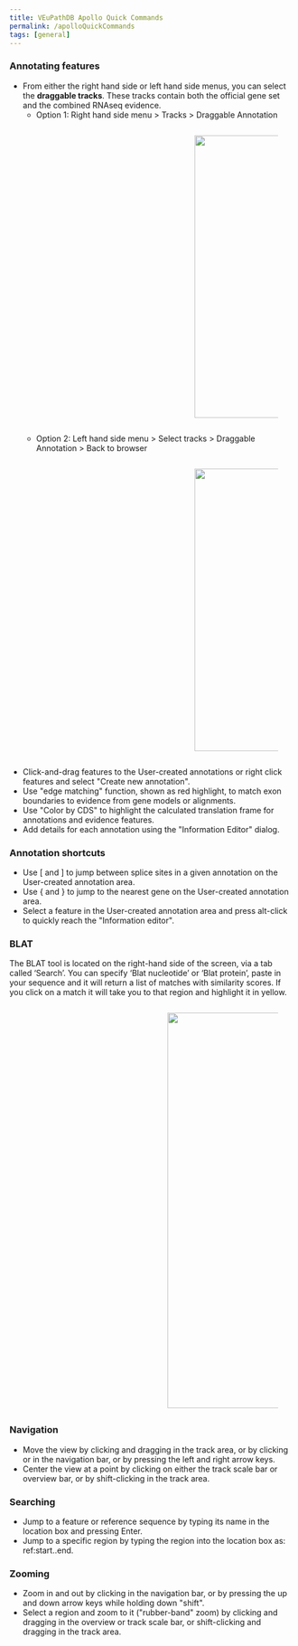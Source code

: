 ```yaml
---
title: VEuPathDB Apollo Quick Commands
permalink: /apolloQuickCommands
tags: [general]
---
```

<div class="static-content">

<h3>Annotating features</h3>
<ul> 
<li>From either the right hand side or left hand side menus, you can select the <b>draggable tracks</b>. These tracks contain both the official gene set and the combined RNAseq evidence.
  <ul>
  <li>Option 1: Right hand side menu > Tracks > Draggable Annotation 
    <div style="margin:2em;margin-left:20em;"><img  src="{{ "/assets/images/Apollo0red.png" | absolute_url }}" alt="" width="500px" />
    </div></li>
  <li>Option 2: Left hand side menu > Select tracks > Draggable Annotation > Back to browser
    <div style="margin:2em;margin-left:20em;"><img  src="{{ "/assets/images/Apollo0orange3.png" | absolute_url }}" alt="" width="500px" />
    </div></li>
  </ul>
</li>
<li>Click-and-drag features to the User-created annotations or right click features and select "Create new annotation".</li> 
<li> Use "edge matching" function, shown as red highlight, to match exon boundaries to evidence from gene models or alignments.</li> 
<li>Use "Color by CDS" to highlight the calculated translation frame for annotations and evidence features.</li> 
<li>Add details for each annotation using the "Information Editor" dialog.</li> 
</ul>
  
<h3>Annotation shortcuts</h3>
<ul> 
<li>Use [ and ] to jump between splice sites in a given annotation on the User-created annotation area.</li> 
<li>Use { and } to jump to the nearest gene on the User-created annotation area.</li> 
<li>Select a feature in the User-created annotation area and press alt-click to quickly reach the "Information editor". </li> 
</ul>

<h3>BLAT</h3>
The BLAT tool is located on the right-hand side of the screen, via a tab called ‘Search’. You can specify ‘Blat nucleotide’ or ‘Blat protein’, paste in your sequence and it will return a list of matches with similarity scores. If you click on a match it will take you to that region and highlight it in yellow.
<div style="margin:2em;margin-left:20em;"><img  src="{{ "/assets/images/ApolloBLAT.png" | absolute_url }}" alt="" width="700px" /></div>

  
<h3>Navigation</h3>
<ul> 
<li>Move the view by clicking and dragging in the track area, or by clicking or in the navigation bar, or by pressing the left and right arrow keys.</li> 
<li>Center the view at a point by clicking on either the track scale bar or overview bar, or by shift-clicking in the track area.</li> 
</ul>
  
<h3>Searching</h3>
<ul> 
<li> Jump to a feature or reference sequence by typing its name in the location box and pressing Enter.</li> 
<li>Jump to a specific region by typing the region into the location box as: ref:start..end.</li> 
</ul>

<h3>Zooming</h3>
<ul> 
<li>Zoom in and out by clicking in the navigation bar, or by pressing the up and down arrow keys while holding down "shift".</li> 
<li>Select a region and zoom to it ("rubber-band" zoom) by clicking and dragging in the overview or track scale bar, or shift-clicking and dragging in the track area.</li> 
</ul>
        
        

         

</div>
 
